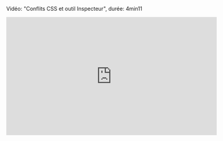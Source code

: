 Vidéo: "Conflits CSS et outil Inspecteur", durée: 4min11

<iframe width="560" height="315" src="https://www.youtube.com/embed/HK4H0lnt92Y?si=ymHelfcgdXWYjL2-" title="YouTube video player" frameborder="0" allow="accelerometer; autoplay; clipboard-write; encrypted-media; gyroscope; picture-in-picture; web-share" referrerpolicy="strict-origin-when-cross-origin" allowfullscreen></iframe>